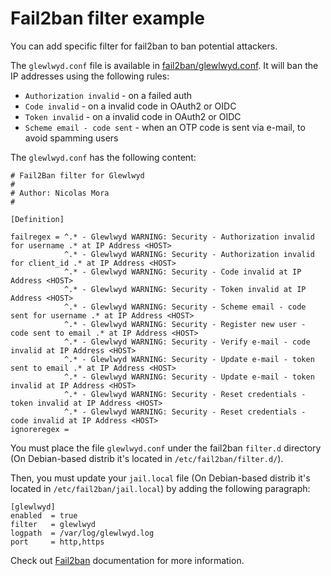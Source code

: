 # Fail2ban filter example

You can add specific filter for fail2ban to ban potential attackers.

The `glewlwyd.conf` file is available in [fail2ban/glewlwyd.conf](fail2ban/glewlwyd.conf). It will ban the IP addresses using the following rules:
- `Authorization invalid` - on a failed auth
- `Code invalid` - on a invalid code in OAuth2 or OIDC
- `Token invalid` - on a invalid code in OAuth2 or OIDC
- `Scheme email - code sent` - when an OTP code is sent via e-mail, to avoid spamming users

The `glewlwyd.conf` has the following content:

```config
# Fail2Ban filter for Glewlwyd
#
# Author: Nicolas Mora
#

[Definition]

failregex = ^.* - Glewlwyd WARNING: Security - Authorization invalid for username .* at IP Address <HOST>
            ^.* - Glewlwyd WARNING: Security - Authorization invalid for client_id .* at IP Address <HOST>
            ^.* - Glewlwyd WARNING: Security - Code invalid at IP Address <HOST>
            ^.* - Glewlwyd WARNING: Security - Token invalid at IP Address <HOST>
            ^.* - Glewlwyd WARNING: Security - Scheme email - code sent for username .* at IP Address <HOST>
            ^.* - Glewlwyd WARNING: Security - Register new user - code sent to email .* at IP Address <HOST>
            ^.* - Glewlwyd WARNING: Security - Verify e-mail - code invalid at IP Address <HOST>
            ^.* - Glewlwyd WARNING: Security - Update e-mail - token sent to email .* at IP Address <HOST>
            ^.* - Glewlwyd WARNING: Security - Update e-mail - token invalid at IP Address <HOST>
            ^.* - Glewlwyd WARNING: Security - Reset credentials - token invalid at IP Address <HOST>
            ^.* - Glewlwyd WARNING: Security - Reset credentials - code invalid at IP Address <HOST>
ignoreregex =
```

You must place the file `glewlwyd.conf` under the fail2ban `filter.d` directory (On Debian-based distrib it's located in `/etc/fail2ban/filter.d/`).

Then, you must update your `jail.local` file (On Debian-based distrib it's located in `/etc/fail2ban/jail.local`) by adding the following paragraph:

```config
[glewlwyd]
enabled  = true
filter   = glewlwyd
logpath  = /var/log/glewlwyd.log
port     = http,https
```

Check out [Fail2ban](https://www.fail2ban.org/) documentation for more information.
